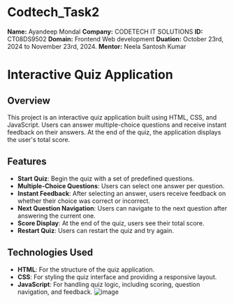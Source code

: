 # Codtech_Task2
**Name:** Ayandeep Mondal
**Company:** CODETECH IT SOLUTIONS
**ID:** CT08DS9502
**Domain:** Frontend Web development
**Duation:** October 23rd, 2024 to November 23rd, 2024.
**Mentor:** Neela Santosh Kumar

# Interactive Quiz Application

## Overview

This project is an interactive quiz application built using HTML, CSS, and JavaScript. Users can answer multiple-choice questions and receive instant feedback on their answers. At the end of the quiz, the application displays the user's total score.

## Features

- **Start Quiz**: Begin the quiz with a set of predefined questions.
- **Multiple-Choice Questions**: Users can select one answer per question.
- **Instant Feedback**: After selecting an answer, users receive feedback on whether their choice was correct or incorrect.
- **Next Question Navigation**: Users can navigate to the next question after answering the current one.
- **Score Display**: At the end of the quiz, users see their total score.
- **Restart Quiz**: Users can restart the quiz and try again.

## Technologies Used

- **HTML**: For the structure of the quiz application.
- **CSS**: For styling the quiz interface and providing a responsive layout.
- **JavaScript**: For handling quiz logic, including scoring, question navigation, and feedback.
![image](https://github.com/user-attachments/assets/ee268827-2ac9-4262-8abe-6345265debae)
